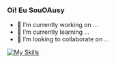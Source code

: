 ### Oi! Eu SouOAusy


- 🔭 I’m currently working on ...
- 🌱 I’m currently learning ...
- 👯 I’m looking to collaborate on ...


[![My Skills](https://skillicons.dev/icons?i=js,html,css,wasm)](https://skillicons.dev)





